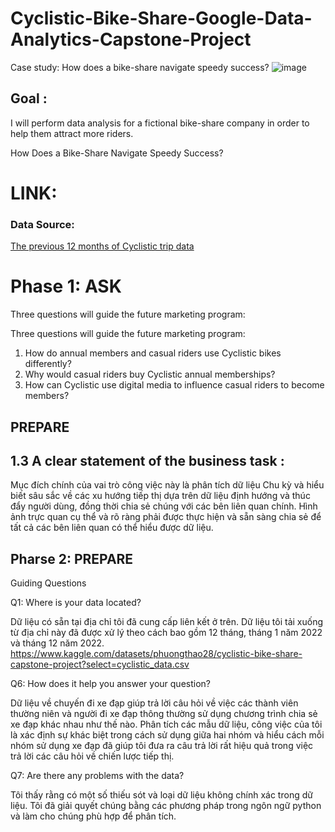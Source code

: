 # Cyclistic-Bike-Share-Google-Data-Analytics-Capstone-Project
Case study: How does a bike-share navigate speedy success?
![image](https://github.com/user-attachments/assets/01972782-4fdd-4815-998e-487fcc5a845b)

## Goal :

I will perform data analysis for a fictional bike-share company in order to help them attract more riders.

How Does a Bike-Share Navigate Speedy Success?

# LINK:
### Data Source: 
[The previous 12 months of Cyclistic trip data
](https://divvy-tripdata.s3.amazonaws.com/index.html) 

# Phase 1: ASK
Three questions will guide the future marketing program:

Three questions will guide the future marketing program:
1. How do annual members and casual riders use Cyclistic bikes differently?
2. Why would casual riders buy Cyclistic annual memberships?
3. How can Cyclistic use digital media to influence casual riders to become members?


## PREPARE

## 1.3 A clear statement of the business task :
Mục đích chính của vai trò công việc này là phân tích dữ liệu Chu kỳ và hiểu biết sâu sắc về các xu hướng tiếp thị dựa trên dữ liệu định hướng và thúc đẩy người dùng, đồng thời chia sẻ chúng với các bên liên quan chính. Hình ảnh trực quan cụ thể và rõ ràng phải được thực hiện và sẵn sàng chia sẻ để tất cả các bên liên quan có thể hiểu được dữ liệu.

## Pharse 2: PREPARE
Guiding Questions

Q1: Where is your data located?

Dữ liệu có sẵn tại địa chỉ tôi đã cung cấp liên kết ở trên. Dữ liệu tôi tải xuống từ địa chỉ này đã được xử lý theo cách bao gồm 12 tháng, tháng 1 năm 2022 và tháng 12 năm 2022.
https://www.kaggle.com/datasets/phuongthao28/cyclistic-bike-share-capstone-project?select=cyclistic_data.csv

Q6: How does it help you answer your question?

Dữ liệu về chuyến đi xe đạp giúp trả lời câu hỏi về việc các thành viên thường niên và người đi xe đạp thông thường sử dụng chương trình chia sẻ xe đạp khác nhau như thế nào. Phân tích các mẫu dữ liệu, công việc của tôi là xác định sự khác biệt trong cách sử dụng giữa hai nhóm và hiểu cách mỗi nhóm sử dụng xe đạp đã giúp tôi đưa ra câu trả lời rất hiệu quả trong việc trả lời các câu hỏi về chiến lược tiếp thị.

Q7: Are there any problems with the data?

Tôi thấy rằng có một số thiếu sót và loại dữ liệu không chính xác trong dữ liệu. Tôi đã giải quyết chúng bằng các phương pháp trong ngôn ngữ python và làm cho chúng phù hợp để phân tích.

